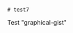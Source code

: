                                                                                                                                                                                                                                                                                                                                                                                                                                                                                                                                     # test7
Test "graphical-gist"